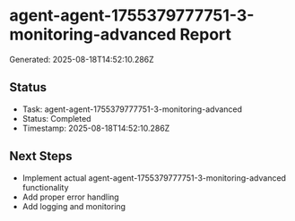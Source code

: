 # agent-agent-1755379777751-3-monitoring-advanced Report

Generated: 2025-08-18T14:52:10.286Z

## Status
- Task: agent-agent-1755379777751-3-monitoring-advanced
- Status: Completed
- Timestamp: 2025-08-18T14:52:10.286Z

## Next Steps
- Implement actual agent-agent-1755379777751-3-monitoring-advanced functionality
- Add proper error handling
- Add logging and monitoring
